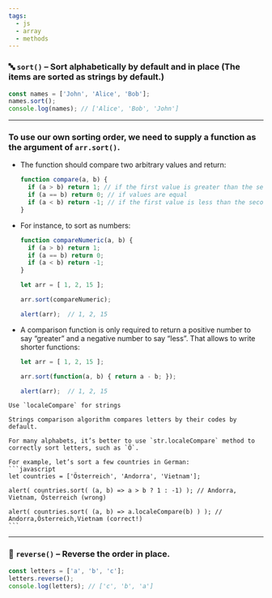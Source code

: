 ```yaml
---
tags:
  - js
  - array
  - methods
---
```


### 🔤 **`sort()`** – Sort alphabetically by default and **in place** (The items are sorted as strings by default.)

```javascript
const names = ['John', 'Alice', 'Bob'];
names.sort();
console.log(names); // ['Alice', 'Bob', 'John']
```

---

### To use our own sorting order, we need to supply a function as the argument of `arr.sort()`.

- The function should compare two arbitrary values and return:
	```js
	function compare(a, b) {
	  if (a > b) return 1; // if the first value is greater than the second
	  if (a == b) return 0; // if values are equal
	  if (a < b) return -1; // if the first value is less than the second
	}
	```

- For instance, to sort as numbers:
	```js
	function compareNumeric(a, b) {
	  if (a > b) return 1;
	  if (a == b) return 0;
	  if (a < b) return -1;
	}
	
	let arr = [ 1, 2, 15 ];
	
	arr.sort(compareNumeric);
	
	alert(arr);  // 1, 2, 15
	```

- A comparison function is only required to return a positive number to say “greater” and a negative number to say “less”. That allows to write shorter functions:
	```javascript
	let arr = [ 1, 2, 15 ];
	
	arr.sort(function(a, b) { return a - b; });
	
	alert(arr);  // 1, 2, 15
	```

````ad-info
Use `localeCompare` for strings

Strings comparison algorithm compares letters by their codes by default.

For many alphabets, it’s better to use `str.localeCompare` method to correctly sort letters, such as `Ö`.

For example, let’s sort a few countries in German:
```javascript
let countries = ['Österreich', 'Andorra', 'Vietnam'];

alert( countries.sort( (a, b) => a > b ? 1 : -1) ); // Andorra, Vietnam, Österreich (wrong)

alert( countries.sort( (a, b) => a.localeCompare(b) ) ); // Andorra,Österreich,Vietnam (correct!)
```
````

---

### 🔁 **`reverse()`** – Reverse the order **in place**.

```javascript
const letters = ['a', 'b', 'c'];
letters.reverse();
console.log(letters); // ['c', 'b', 'a']
```
